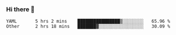 ### Hi there 👋

<!--
**yeya24/yeya24** is a ✨ _special_ ✨ repository because its `README.md` (this file) appears on your GitHub profile.

Here are some ideas to get you started:

- 🔭 I’m currently working on ...
- 🌱 I’m currently learning ...
- 👯 I’m looking to collaborate on ...
- 🤔 I’m looking for help with ...
- 💬 Ask me about ...
- 📫 How to reach me: ...
- 😄 Pronouns: ...
- ⚡ Fun fact: ...
-->

<!--START_SECTION:waka-->

```text
YAML       5 hrs 2 mins    ████████████████▒░░░░░░░░   65.96 %
Other      2 hrs 18 mins   ███████▓░░░░░░░░░░░░░░░░░   30.09 %
```

<!--END_SECTION:waka-->

